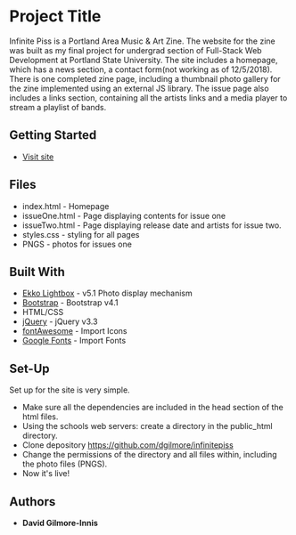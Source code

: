 # Project Title

Infinite Piss is a Portland Area Music & Art Zine. The website for the zine was built as my final project for undergrad section of Full-Stack Web Development at Portland State University. The site includes a homepage, which has a news section, a contact form(not working as of 12/5/2018). There is one completed zine page, including a thumbnail photo gallery for the zine implemented using an external JS library.  The issue page also includes a links section, containing all the artists links and a media player to stream a playlist of bands.

## Getting Started

* [Visit site](http://www.infinitepiss.com)


## Files

* index.html  - Homepage
* issueOne.html - Page displaying contents for issue one
* issueTwo.html - Page displaying release date and artists for issue two. 
* styles.css - styling for all pages
* PNGS - photos for issues one


## Built With

* [Ekko Lightbox](https://ashleydw.github.io/lightbox/) - v5.1 Photo display mechanism 
* [Bootstrap](https://getbootstrap.com/docs/4.1/getting-started/introduction/) - Bootstrap v4.1
* HTML/CSS
* [jQuery](https://code.jquery.com/jquery-3.3.1.slim.min.js) - jQuery v3.3
* [fontAwesome](https://use.fontawesome.com/releases/v5.5.0/css/all.css) - Import Icons
* [Google Fonts](https://fonts.googleapis.com/css?family=Oswald:500|Roboto) - Import Fonts

## Set-Up

Set up for the site is very simple. 

* Make sure all the dependencies are included in the head section of the html files. 
* Using the schools web servers: create a directory in the public_html directory.
* Clone depository https://github.com/dgilmore/infinitepiss
* Change the permissions of the directory and all files within, including the photo files (PNGS). 
* Now it's live!


## Authors

* **David Gilmore-Innis** 



